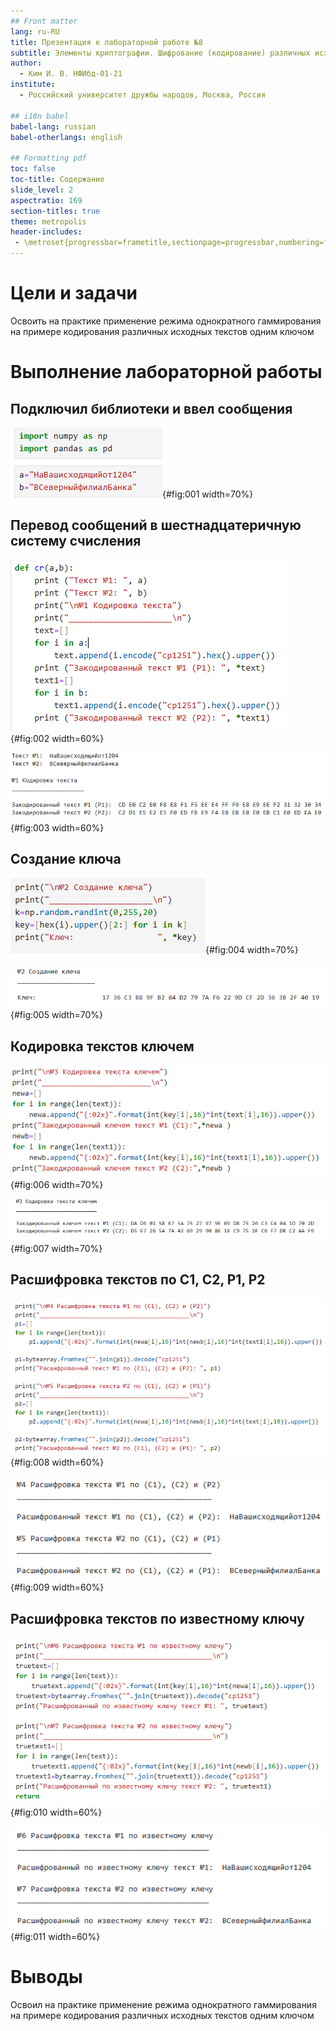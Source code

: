 ```yaml
---
## Front matter
lang: ru-RU
title: Презентация к лабораторной работе №8 
subtitle: Элементы криптографии. Шифрование (кодирование) различных исходных текстов одним ключом
author:
  - Ким И. В. НФИбд-01-21
institute:
  - Российский университет дружбы народов, Москва, Россия

## i18n babel
babel-lang: russian
babel-otherlangs: english

## Formatting pdf
toc: false
toc-title: Содержание
slide_level: 2
aspectratio: 169
section-titles: true
theme: metropolis
header-includes:
 - \metroset{progressbar=frametitle,sectionpage=progressbar,numbering=fraction}
---
```



# Цели и задачи

Освоить на практике применение режима однократного гаммирования на примере кодирования различных исходных текстов одним ключом

# Выполнение лабораторной работы

## Подключил библиотеки и ввел сообщения

![](image/1.png){#fig:001 width=70%}

## Перевод сообщений в шестнадцатеричную систему счисления 

![](image/2.png){#fig:002 width=60%}

![](image/3.png){#fig:003 width=60%}

## Создание ключа 

![](image/4.png){#fig:004 width=70%}

![](image/5.png){#fig:005 width=70%}

## Кодировка текстов ключем 

![](image/6.png){#fig:006 width=70%}

![](image/7.png){#fig:007 width=70%}

## Расшифровка текстов по C1, C2, P1, P2 

![](image/8.png){#fig:008 width=60%}

![](image/9.png){#fig:009 width=60%}

## Расшифровка текстов по известному ключу 

![](image/10.png){#fig:010 width=60%}

![](image/11.png){#fig:011 width=60%}

# Выводы

Освоил на практике применение режима однократного гаммирования на примере кодирования различных исходных текстов одним ключом

